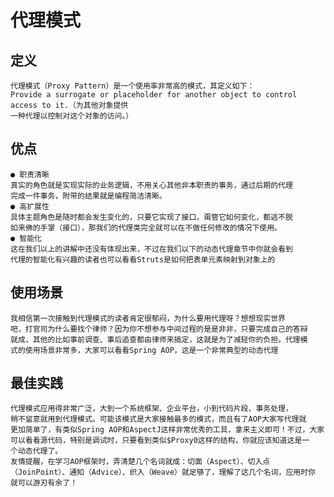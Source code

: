 # 代理模式

## 定义

    代理模式（Proxy Pattern）是一个使用率非常高的模式，其定义如下：
    Provide a surrogate or placeholder for another object to control access to it.（为其他对象提供
    一种代理以控制对这个对象的访问。）


## 优点

    ● 职责清晰
    真实的角色就是实现实际的业务逻辑，不用关心其他非本职责的事务，通过后期的代理
    完成一件事务，附带的结果就是编程简洁清晰。
    ● 高扩展性
    具体主题角色是随时都会发生变化的，只要它实现了接口，甭管它如何变化，都逃不脱
    如来佛的手掌（接口），那我们的代理类完全就可以在不做任何修改的情况下使用。
    ● 智能化
    这在我们以上的讲解中还没有体现出来，不过在我们以下的动态代理章节中你就会看到
    代理的智能化有兴趣的读者也可以看看Struts是如何把表单元素映射到对象上的


## 使用场景

    我相信第一次接触到代理模式的读者肯定很郁闷，为什么要用代理呀？想想现实世界
    吧，打官司为什么要找个律师？因为你不想参与中间过程的是是非非，只要完成自己的答辩
    就成，其他的比如事前调查、事后追查都由律师来搞定，这就是为了减轻你的负担。代理模
    式的使用场景非常多，大家可以看看Spring AOP，这是一个非常典型的动态代理


## 最佳实践

    代理模式应用得非常广泛，大到一个系统框架、企业平台，小到代码片段、事务处理，
    稍不留意就用到代理模式。可能该模式是大家接触最多的模式，而且有了AOP大家写代理就
    更加简单了，有类似Spring AOP和AspectJ这样非常优秀的工具，拿来主义即可！不过，大家
    可以看看源代码，特别是调试时，只要看到类似$Proxy0这样的结构，你就应该知道这是一
    个动态代理了。
    友情提醒，在学习AOP框架时，弄清楚几个名词就成：切面（Aspect）、切入点
    （JoinPoint）、通知（Advice）、织入（Weave）就足够了，理解了这几个名词，应用时你
    就可以游刃有余了！